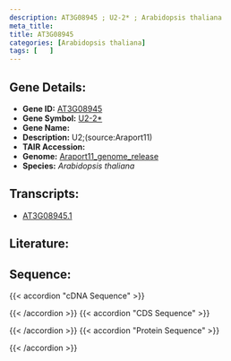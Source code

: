 ```yaml
---
description: AT3G08945 ; U2-2* ; Arabidopsis thaliana
meta_title:
title: AT3G08945
categories: [Arabidopsis thaliana]
tags: [   ]
---
```


## Gene Details:
- **Gene ID:** [AT3G08945](https://www.arabidopsis.org/locus?name=AT3G08945)
- **Gene Symbol:** <u>U2-2*</u>
- **Gene Name:** 
- **Description:**   U2;(source:Araport11)
- **TAIR Accession:** 
- **Genome:** [Araport11_genome_release](https://www.arabidopsis.org/download/list?dir=Genes%2FAraport11_genome_release)
- **Species:** *Arabidopsis thaliana*

## Transcripts:
   -  [AT3G08945.1](https://www.arabidopsis.org/gene?name=AT3G08945.1)
## Literature:
## Sequence:
{{< accordion "cDNA Sequence" >}}

{{< /accordion >}}
{{< accordion "CDS Sequence" >}}

{{< /accordion >}}
{{< accordion "Protein Sequence" >}}

{{< /accordion >}}
